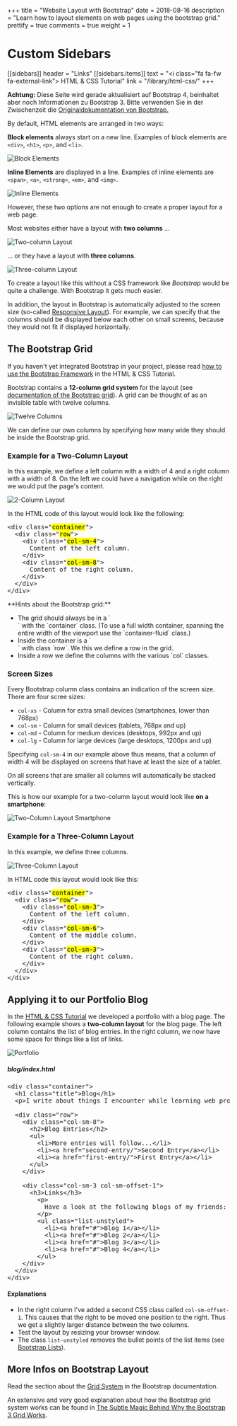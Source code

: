 +++
title = "Website Layout with Bootstrap"
date = 2018-08-16
description = "Learn how to layout elements on web pages using the bootstrap grid."
prettify = true
comments = true
weight = 1

# Custom Sidebars
[[sidebars]]
header = "Links"
[[sidebars.items]]
text = "<i class=\"fa fa-fw fa-external-link\"></i> HTML & CSS Tutorial"
link = "/library/html-css/"
+++

<div class="alert alert-danger">
<strong>Achtung:</strong> Diese Seite wird gerade aktualisiert auf Bootstrap 4, beinhaltet aber noch Informationen zu Bootstrap 3. Bitte verwenden Sie in der Zwischenzeit die <a class="alert-link" target="_blank" href="https://getbootstrap.com/">Originaldokumentation von Bootstrap.</a> 
</div>

By default, HTML elements are arranged in two ways:

**Block elements** always start on a new line. Examples of block elements are `<div>`, `<h1>`, `<p>`, and `<li>`.

![Block Elements](block-elements.png)

**Inline Elements** are displayed in a line. Examples of inline elements are `<span>`, `<a>`, `<strong>`, `<em>`, and `<img>`.

![Inline Elements](inline-elements.png)

However, these two options are not enough to create a proper layout for a web page.

Most websites either have a layout with **two columns** ...

![Two-column Layout](two-columns.png)

... or they have a layout with **three columns**.

![Three-column Layout](three-columns.png)

To create a layout like this without a CSS framework like *Bootstrap* would be quite a challenge. With Bootstrap it gets much easier.

In addition, the layout in Bootstrap is automatically adjusted to the screen size (so-called [Responsive Layout](http://en.wikipedia.org/wiki/Responsive_web_design)). For example, we can specify that the columns should be displayed below each other on small screens, because they would not fit if displayed horizontally.


## The Bootstrap Grid

<div class="alert alert-warning">
  If you haven't yet integrated Bootstrap in your project, please read <a href="/library/html-css/part7/" class="alert-link">how to use the Bootstrap Framework</a> in the HTML &amp; CSS Tutorial.
</div>

Bootstrap contains a **12-column grid system** for the layout (see [documentation of the Bootstrap grid](http://getbootstrap.com/css/#grid)). A grid can be thought of as an invisible table with twelve columns.

![Twelve Columns](bootstrap-twelve-columns.png)

We can define our own columns by specifying how many wide they should be inside the Bootstrap grid.


### Example for a Two-Column Layout

In this example, we define a left column with a width of 4 and a right column with a width of 8. On the left we could have a navigation while on the right we would put the page's content.

![2-Column Layout](bootstrap-two-columns.png)

In the HTML code of this layout would look like the following:

<pre class="prettyprint lang-html">
&lt;div class="<mark>container</mark>">
  &lt;div class="<mark>row</mark>">
    &lt;div class="<mark>col-sm-4</mark>">
      Content of the left column.
    &lt;/div>
    &lt;div class="<mark>col-sm-8</mark>">
      Content of the right column.
    &lt;/div>
  &lt;/div>
&lt;/div>
</pre>

<div class="alert alert-info">
  **Hints about the Bootstrap grid:**

  <ul>
    <li>The grid should always be in a `<div>` with the `container` class. (To use a full width container, spanning the entire width of the viewport use the `container-fluid` class.)</li>
    <li>Inside the container is a `<div>` with class `row`. We this we define a row in the grid.</li>
    <li>Inside a row we define the columns with the various `col` classes.</li>
  </ul>
</div>


### Screen Sizes

Every Bootstrap column class contains an indication of the screen size. There are four scree sizes:

* `col-xs` - Column for extra small devices (smartphones, lower than 768px)
* `col-sm` - Column for small devices (tablets, 768px and up)
* `col-md` - Column for medium devices (desktops, 992px and up)
* `col-lg` - Column for large devices (large desktops, 1200px and up)

Specifying `col-sm-4` in our example above thus means, that a column of width 4 will be displayed on screens that have at least the size of a tablet.

On all screens that are smaller all columns will automatically be stacked vertically.

This is how our example for a two-column layout would look like **on a smartphone**:

![Two-Column Layout Smartphone](bootstrap-two-columns-smartphone.png)


### Example for a Three-Column Layout

In this example, we define three columns.

![Three-Column Layout](bootstrap-three-columns.png)

In HTML code this layout would look like this:

<pre class="prettyprint lang-html">
&lt;div class="<mark>container</mark>">
  &lt;div class="<mark>row</mark>">
    &lt;div class="<mark>col-sm-3</mark>">
      Content of the left column.
    &lt;/div>
    &lt;div class="<mark>col-sm-6</mark>">
      Content of the middle column.
    &lt;/div>
    &lt;div class="<mark>col-sm-3</mark>">
      Content of the right column.
    &lt;/div>
  &lt;/div>
&lt;/div>
</pre>


## Applying it to our Portfolio Blog

In the [HTML & CSS Tutorial](/library/html-css/) we developed a portfolio with a blog page. The following example shows a **two-column layout** for the blog page. The left column contains the list of blog entries. In the right column, we now have some space for things like a list of links.

<img src="portfolio-two-columns.png" alt="Portfolio" class="img-thumbnail">


##### blog/index.html

<pre class="prettyprint lang-html">
&lt;div class="container">
  &lt;h1 class="title">Blog&lt;/h1>
  &lt;p>I write about things I encounter while learning web programming.&lt;/p>

  &lt;div class="row">
    &lt;div class="col-sm-8">
      &lt;h2>Blog Entries&lt;/h2>
      &lt;ul>
        &lt;li>More entries will follow...&lt;/li>
        &lt;li>&lt;a href="second-entry/">Second Entry&lt;/a>&lt;/li>
        &lt;li>&lt;a href="first-entry/">First Entry&lt;/a>&lt;/li>
      &lt;/ul>
    &lt;/div>

    &lt;div class="col-sm-3 col-sm-offset-1">
      &lt;h3>Links&lt;/h3>
        &lt;p>
          Have a look at the following blogs of my friends:
        &lt;/p>
        &lt;ul class="list-unstyled">
          &lt;li>&lt;a href="#">Blog 1&lt;/a>&lt;/li>
          &lt;li>&lt;a href="#">Blog 2&lt;/a>&lt;/li>
          &lt;li>&lt;a href="#">Blog 3&lt;/a>&lt;/li>
          &lt;li>&lt;a href="#">Blog 4&lt;/a>&lt;/li>
        &lt;/ul>
    &lt;/div>
  &lt;/div>
&lt;/div>
</pre>

#### Explanations

* In the right column I've added a second CSS class called `col-sm-offset-1`. This causes that the right to be moved one position to the right. Thus we get a slightly larger distance between the two columns.
* Test the layout by resizing your browser window.
* The class `list-unstyled` removes the bullet points of the list items (see [Bootstrap Lists](http://getbootstrap.com/css/#type-lists)).


## More Infos on Bootstrap Layout

Read the section about the [Grid System](http://getbootstrap.com/css/#grid) in the Bootstrap documentation.

An extensive and very good explanation about how the Bootstrap grid system works can be found in [The Subtle Magic Behind Why the Bootstrap 3 Grid Works](http://www.helloerik.com/the-subtle-magic-behind-why-the-bootstrap-3-grid-works).